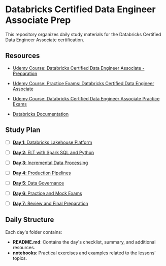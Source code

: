 # Databricks Certified Data Engineer Associate Prep

This repository organizes daily study materials for the Databricks Certified Data Engineer Associate certification.


## Resources

- [Udemy Course: Databricks Certified Data Engineer Associate - Preparation](https://external-teksystems.udemy.com/course/databricks-certified-data-engineer-associate/)

- [Udemy Course: Practice Exams: Databricks Certified Data Engineer Associate](https://external-teksystems.udemy.com/course/practice-exams-databricks-certified-data-engineer-associate/)

- [Udemy Course: Databricks Certified Data Engineer Associate Practice Exams](https://external-teksystems.udemy.com/course/databricks-certified-data-engineer-associate-practice-tests/)


- [Databricks Documentation](https://docs.databricks.com/)



## Study Plan

- [ ] [**Day 1**: Databricks Lakehouse Platform](./1_Databricks_Lakehouse_Platform/README.md)

- [ ] [**Day 2**: ELT with Spark SQL and Python](./2_ELT_with_Spark_SQL_and_Python/README.md)

- [ ] [**Day 3**: Incremental Data Processing](./3_Incremental_Data_Processing/README.md)

- [ ] [**Day 4**: Production Pipelines](./4_Production_Pipelines/README.md)

- [ ] [**Day 5**: Data Governance](./5_Data_Governance/README.md)

- [ ] [**Day 6**: Practice and Mock Exams](./6_Practice_and_Mock_Exams/README.md)

- [ ] [**Day 7**: Review and Final Preparation](./7_Review_and_Final_Preparation/README.md)


## Daily Structure

Each day's folder contains:
- **README.md**: Contains the day's checklist, summary, and additional resources.
- **notebooks**: Practical exercises and examples related to the lessons' topics.

